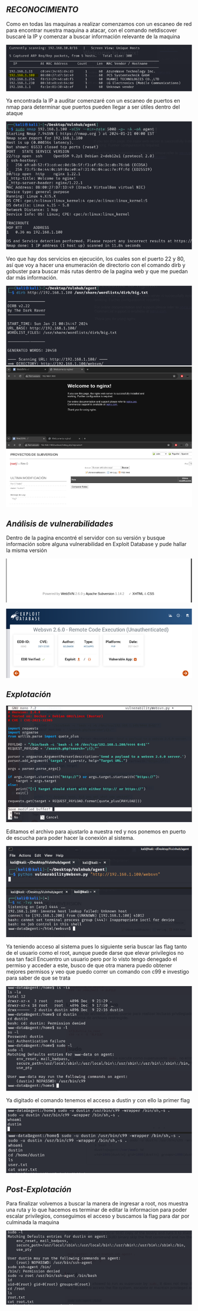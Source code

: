 ## *RECONOCIMIENTO*
Como en todas las maquinas a realizar comenzamos con un escaneo de red para encontrar nuestra maquina a atacar, con el comando netdiscover buscaré la IP y comenzar a buscar información relevante de la maquina

![alt text](image/Agent-0.png)

Ya encontrada la IP a auditar comenzaré con un escaneo de puertos en nmap para determinar que puertos pueden llegar a ser útiles dentro del ataque

![alt text](image/agent-1.png)

Veo que hay dos servicios en ejecución, los cuales son el puerto 22 y 80, así que voy a hacer una enumeración de directorio con el comando dirb y gobuster para buscar más rutas dentro de la pagina web y que me puedan dar más información.

![alt text](image/agent-2.png)
![alt text](image/agent-3.png)

## *Análisis de vulnerabilidades*
Dentro de la pagina encontré el servidor con su versión y busque información sobre alguna vulnerabilidad en Exploit Database y pude hallar la misma versión

![alt text](image/agent-4.png)

![alt text](image/agent-5.png)

## *Explotación*
![alt text](image/agent-6.png)

Editamos el archivo para ajustarlo a nuestra red y nos ponemos en puerto de escucha para poder hacer la conexión al sistema.

![alt text](image/agent-7.png)

Ya teniendo acceso al sistema pues lo siguiente seria buscar las flag tanto de el usuario como el root, aunque puede darse que elevar privilegios no sea tan facil
Encuentro un usuario pero por lo visto tengo denegado el permiso y acceder a este, busco de que otra manera puedo obtener mejores permisos y veo que puedo correr un comando con c99 e investigo para saber de que se trata

![alt text](image/agent-8.png)

Ya digitado el comando tenemos el acceso a dustin y con ello la primer flag

![alt text](image/agent-9.png)

## *Post-Explotación*
Para finalizar volvemos a buscar la manera de ingresar a root, nos muestra una ruta y lo que hacemos es terminar de editar la informacion para poder escalar privilegios, conseguimos el acceso y buscamos la flag para dar por culminada la maquina

![alt text](image/agent-10.png)
